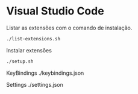 # Visual Studio Code

Listar as extensões com o comando de instalação.

```bash
./list-extensions.sh
```

Instalar extensões

```bash
./setup.sh
```

KeyBindings ./keybindings.json

Settings ./settings.json
